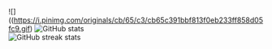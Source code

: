 
![]((https://i.pinimg.com/originals/cb/65/c3/cb65c391bbf813f0eb233ff858d05fc9.gif)
![GitHub stats](https://github-readme-stats.vercel.app/api?username=pa1n-dev&show_icons=true)  
![GitHub streak stats](https://github-readme-streak-stats.herokuapp.com/?user=pa1n-dev)  

